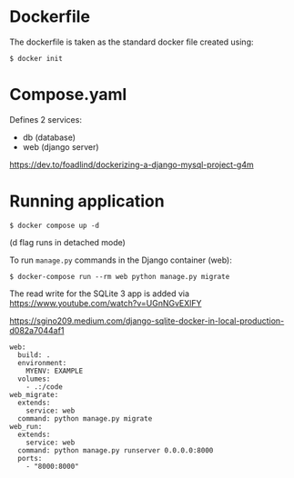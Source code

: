 # Dockerfile
The dockerfile is taken as the standard docker file created using: 
```
$ docker init
```
# Compose.yaml
Defines 2 services:
 - db (database)
 - web (django server)

https://dev.to/foadlind/dockerizing-a-django-mysql-project-g4m


# Running application
```
$ docker compose up -d
```
(d flag runs in detached mode)

To run `manage.py` commands in the Django container (web):
```
$ docker-compose run --rm web python manage.py migrate
```
The read write for the SQLite 3 app is added via
https://www.youtube.com/watch?v=UGnNGvEXlFY

https://sgino209.medium.com/django-sqlite-docker-in-local-production-d082a7044af1
```
web:
  build: .
  environment:
    MYENV: EXAMPLE
  volumes:
    - .:/code
web_migrate:
  extends:
    service: web
  command: python manage.py migrate
web_run:
  extends:
    service: web
  command: python manage.py runserver 0.0.0.0:8000
  ports:
    - "8000:8000"
```
